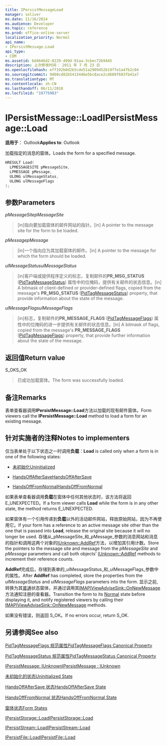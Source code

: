 ```yaml
---
title: IPersistMessageLoad
manager: soliver
ms.date: 11/16/2014
ms.audience: Developer
ms.topic: reference
ms.prod: office-online-server
localization_priority: Normal
api_name:
- IPersistMessage.Load
api_type:
- COM
ms.assetid: bd4646d2-8229-499d-91aa-3cbec72b9445
description: 上次修改时间： 2011 年 7 月 23 日
ms.openlocfilehash: eff192b0d2b5cde51a2909452b19ffe1a47b2c04
ms.sourcegitcommit: 9d60cd82b5413446e5bc8ace2cd689f683fb41a7
ms.translationtype: MT
ms.contentlocale: zh-CN
ms.lasthandoff: 06/11/2018
ms.locfileid: "19775983"
---
```

# <a name="ipersistmessageload"></a><span data-ttu-id="63d32-103">IPersistMessage::Load</span><span class="sxs-lookup"><span data-stu-id="63d32-103">IPersistMessage::Load</span></span>

  
  
<span data-ttu-id="63d32-104">**适用于**： Outlook</span><span class="sxs-lookup"><span data-stu-id="63d32-104">**Applies to**: Outlook</span></span> 
  
<span data-ttu-id="63d32-105">加载指定的消息的窗体。</span><span class="sxs-lookup"><span data-stu-id="63d32-105">Loads the form for a specified message.</span></span>
  
```cpp
HRESULT Load(
  LPMESSAGESITE pMessageSite,
  LPMESSAGE pMessage,
  ULONG ulMessageStatus,
  ULONG ulMessageFlags
);
```

## <a name="parameters"></a><span data-ttu-id="63d32-106">参数</span><span class="sxs-lookup"><span data-stu-id="63d32-106">Parameters</span></span>

 <span data-ttu-id="63d32-107">_pMessageSite_</span><span class="sxs-lookup"><span data-stu-id="63d32-107">_pMessageSite_</span></span>
  
> <span data-ttu-id="63d32-108">[in]指向要加载窗体的邮件网站的指针。</span><span class="sxs-lookup"><span data-stu-id="63d32-108">[in] A pointer to the message site for the form to be loaded.</span></span>
    
 <span data-ttu-id="63d32-109">_pMessage_</span><span class="sxs-lookup"><span data-stu-id="63d32-109">_pMessage_</span></span>
  
> <span data-ttu-id="63d32-110">[in]一个指向应为其加载窗体的邮件。</span><span class="sxs-lookup"><span data-stu-id="63d32-110">[in] A pointer to the message for which the form should be loaded.</span></span>
    
 <span data-ttu-id="63d32-111">_ulMessageStatus_</span><span class="sxs-lookup"><span data-stu-id="63d32-111">_ulMessageStatus_</span></span>
  
> <span data-ttu-id="63d32-112">[in]客户端或提供程序定义的标志，复制邮件的**PR_MSG_STATUS** ([PidTagMessageStatus](pidtagmessagestatus-canonical-property.md)) 属性中的位掩码，提供有关邮件的状态信息。</span><span class="sxs-lookup"><span data-stu-id="63d32-112">[in] A bitmask of client-defined or provider-defined flags, copied from the message's **PR_MSG_STATUS** ([PidTagMessageStatus](pidtagmessagestatus-canonical-property.md)) property, that provide information about the state of the message.</span></span>
    
 <span data-ttu-id="63d32-113">_ulMessageFlags_</span><span class="sxs-lookup"><span data-stu-id="63d32-113">_ulMessageFlags_</span></span>
  
> <span data-ttu-id="63d32-114">[in]标志，复制邮件的**PR_MESSAGE_FLAGS** ([PidTagMessageFlags](pidtagmessageflags-canonical-property.md)) 属性中的位掩码的进一步提供有关邮件的状态信息。</span><span class="sxs-lookup"><span data-stu-id="63d32-114">[in] A bitmask of flags, copied from the message's **PR_MESSAGE_FLAGS** ([PidTagMessageFlags](pidtagmessageflags-canonical-property.md)) property, that provide further information about the state of the message.</span></span>
    
## <a name="return-value"></a><span data-ttu-id="63d32-115">返回值</span><span class="sxs-lookup"><span data-stu-id="63d32-115">Return value</span></span>

<span data-ttu-id="63d32-116">S_OK</span><span class="sxs-lookup"><span data-stu-id="63d32-116">S_OK</span></span> 
  
> <span data-ttu-id="63d32-117">已成功加载窗体。</span><span class="sxs-lookup"><span data-stu-id="63d32-117">The form was successfully loaded.</span></span>
    
## <a name="remarks"></a><span data-ttu-id="63d32-118">备注</span><span class="sxs-lookup"><span data-stu-id="63d32-118">Remarks</span></span>

<span data-ttu-id="63d32-119">表单查看器调用**IPersistMessage::Load**方法以加载的现有邮件窗体。</span><span class="sxs-lookup"><span data-stu-id="63d32-119">Form viewers call the **IPersistMessage::Load** method to load a form for an existing message.</span></span> 
  
## <a name="notes-to-implementers"></a><span data-ttu-id="63d32-120">针对实施者的注释</span><span class="sxs-lookup"><span data-stu-id="63d32-120">Notes to implementers</span></span>

 <span data-ttu-id="63d32-121">仅当表单处于以下状态之一时调用**负载**：</span><span class="sxs-lookup"><span data-stu-id="63d32-121">**Load** is called only when a form is in one of the following states:</span></span> 
  
- [<span data-ttu-id="63d32-122">未初始化</span><span class="sxs-lookup"><span data-stu-id="63d32-122">Uninitialized</span></span>](uninitialized-state.md)
    
- [<span data-ttu-id="63d32-123">HandsOffAfterSave</span><span class="sxs-lookup"><span data-stu-id="63d32-123">HandsOffAfterSave</span></span>](handsoffaftersave-state.md)
    
- [<span data-ttu-id="63d32-124">HandsOffFromNormal</span><span class="sxs-lookup"><span data-stu-id="63d32-124">HandsOffFromNormal</span></span>](handsofffromnormal-state.md)
    
<span data-ttu-id="63d32-125">如果表单查看器调用**负载**在窗体中任何其他状态时，该方法将返回 E_UNEXPECTED。</span><span class="sxs-lookup"><span data-stu-id="63d32-125">If a form viewer calls **Load** while the form is in any other state, the method returns E_UNEXPECTED.</span></span> 
  
<span data-ttu-id="63d32-126">如果窗体有一个引用传递到**负载**以外的活动邮件网站，释放原始网站，因为不再使用它。</span><span class="sxs-lookup"><span data-stu-id="63d32-126">If your form has a reference to an active message site other than the one that is passed into **Load**, release the original site because it will no longer be used.</span></span> <span data-ttu-id="63d32-127">存储从_pMessageSite_和_pMessage_参数的消息网站和消息的指针和调用这两个对象的[IUnknown::AddRef](http://msdn.microsoft.com/library/b4316efd-73d4-4995-b898-8025a316ba63%28Office.15%29.aspx)方法，以增加其引用计数。</span><span class="sxs-lookup"><span data-stu-id="63d32-127">Store the pointers to the message site and message from the  _pMessageSite_ and  _pMessage_ parameters and call both objects' [IUnknown::AddRef](http://msdn.microsoft.com/library/b4316efd-73d4-4995-b898-8025a316ba63%28Office.15%29.aspx) methods to increment their reference counts.</span></span> 
  
<span data-ttu-id="63d32-128">**AddRef**完成后，存储到表单的_ulMessageStatus_和_ulMessageFlags_参数中的属性。</span><span class="sxs-lookup"><span data-stu-id="63d32-128">After **AddRef** has completed, store the properties from the  _ulMessageStatus_ and  _ulMessageFlags_ parameters into the form.</span></span> <span data-ttu-id="63d32-129">显示之前, 转换为其[普通](normal-state.md)状态窗体，并通过调用其[IMAPIViewAdviseSink::OnNewMessage](imapiviewadvisesink-onnewmessage.md)方法通知注册的查看器。</span><span class="sxs-lookup"><span data-stu-id="63d32-129">Transition the form to its [Normal](normal-state.md) state before displaying it, and notify registered viewers by calling their [IMAPIViewAdviseSink::OnNewMessage](imapiviewadvisesink-onnewmessage.md) methods.</span></span> 
  
<span data-ttu-id="63d32-130">如果没有错误，则返回 S_OK。</span><span class="sxs-lookup"><span data-stu-id="63d32-130">If no errors occur, return S_OK.</span></span> 
  
## <a name="see-also"></a><span data-ttu-id="63d32-131">另请参阅</span><span class="sxs-lookup"><span data-stu-id="63d32-131">See also</span></span>



[<span data-ttu-id="63d32-132">PidTagMessageFlags 规范属性</span><span class="sxs-lookup"><span data-stu-id="63d32-132">PidTagMessageFlags Canonical Property</span></span>](pidtagmessageflags-canonical-property.md)
  
[<span data-ttu-id="63d32-133">PidTagMessageStatus 规范属性</span><span class="sxs-lookup"><span data-stu-id="63d32-133">PidTagMessageStatus Canonical Property</span></span>](pidtagmessagestatus-canonical-property.md)
  
[<span data-ttu-id="63d32-134">IPersistMessage: IUnknown</span><span class="sxs-lookup"><span data-stu-id="63d32-134">IPersistMessage : IUnknown</span></span>](ipersistmessageiunknown.md)


[<span data-ttu-id="63d32-135">未初始化的状态</span><span class="sxs-lookup"><span data-stu-id="63d32-135">Uninitialized State</span></span>](uninitialized-state.md)
  
[<span data-ttu-id="63d32-136">HandsOffAfterSave 状态</span><span class="sxs-lookup"><span data-stu-id="63d32-136">HandsOffAfterSave State</span></span>](handsoffaftersave-state.md)
  
[<span data-ttu-id="63d32-137">HandsOffFromNormal 状态</span><span class="sxs-lookup"><span data-stu-id="63d32-137">HandsOffFromNormal State</span></span>](handsofffromnormal-state.md)
  
[<span data-ttu-id="63d32-138">窗体状态</span><span class="sxs-lookup"><span data-stu-id="63d32-138">Form States</span></span>](form-states.md)


[<span data-ttu-id="63d32-139">IPersistStorage::Load</span><span class="sxs-lookup"><span data-stu-id="63d32-139">IPersistStorage::Load</span></span>](http://msdn.microsoft.com/library/34379b8d-4e00-49cd-9fd1-65f88746c61a.aspx)
  
[<span data-ttu-id="63d32-140">IPersistStream::Load</span><span class="sxs-lookup"><span data-stu-id="63d32-140">IPersistStream::Load</span></span>](http://msdn.microsoft.com/library/351e1187-9959-4542-8778-925457c3b8e3.aspx)
  
[<span data-ttu-id="63d32-141">IPersistFile::Load</span><span class="sxs-lookup"><span data-stu-id="63d32-141">IPersistFile::Load</span></span>](http://msdn.microsoft.com/library/8391aa5c-fe6e-4b03-9eef-7958f75910a5.aspx)

